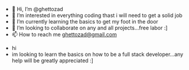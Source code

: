 - 👋 Hi, I’m @ghettozad
- 👀 I’m interested in everything coding thast i will need to get a solid job
- 🌱 I’m currently learning the basics to get my foot in the door
- 💞️ I’m looking to collaborate on any and all projects...free labor :]
- 📫 How to reach me ghettozad@gmail.com

<!---
ghettozad/ghettozad is a ✨ special ✨ repository because its `README.md` (this file) appears on your GitHub profile.
You can click the Preview link to take a look at your changes.
--->
- hi
- im looking to learn the basics on how to be a full stack developer...any help will be greatly appreciated :]


